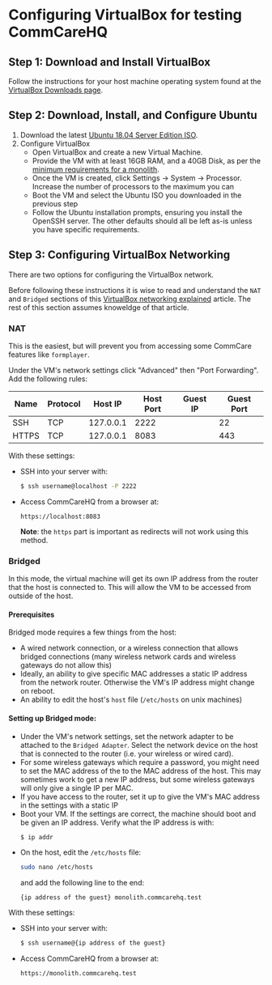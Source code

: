 # Configuring VirtualBox for testing CommCareHQ

## Step 1: Download and Install VirtualBox

Follow the instructions for your host machine operating system found at the [VirtualBox Downloads page](https://www.virtualbox.org/wiki/Downloads).


## Step 2: Download, Install, and Configure Ubuntu

1. Download the latest [Ubuntu 18.04 Server Edition ISO](https://ubuntu.com/download/server/thank-you?version=18.04.2&architecture=amd64).
1. Configure VirtualBox
    - Open VirtualBox and create a new Virtual Machine.
    - Provide the VM with at least 16GB RAM, and a 40GB Disk, as per the [minimum requirements for a monolith](../setup/new_environment.md#prerequisites).
    - Once the VM is created, click Settings -> System -> Processor. Increase the number of processors to the maximum you can
    - Boot the VM and select the Ubuntu ISO you downloaded in the previous step
    - Follow the Ubuntu installation prompts, ensuring you install the OpenSSH server. The other defaults should all be left as-is unless you have specific requirements.

## Step 3: Configuring VirtualBox Networking

There are two options for configuring the VirtualBox network.

Before following these instructions it is wise to read and understand the `NAT` and `Bridged` sections of this [VirtualBox networking explained](https://technology.amis.nl/2018/07/27/virtualbox-networking-explained/) article. The rest of this section assumes knoweldge of that article.

### NAT

This is the easiest, but will prevent you from accessing some CommCare features like `formplayer`.

Under the VM's network settings click "Advanced" then "Port Forwarding". Add the following rules:

| Name  | Protocol |   Host IP | Host Port | Guest IP | Guest Port |
|-------|----------|-----------|-----------|----------|------------|
| SSH   | TCP      | 127.0.0.1 |      2222 |          |         22 |
| HTTPS | TCP      | 127.0.0.1 |      8083 |          |        443 |

With these settings:

- SSH into your server with:

    ``` bash
    $ ssh username@localhost -P 2222
    ```
- Access CommCareHQ from a browser at:
    ```
    https://localhost:8083
    ```
    **Note**: the `https` part is important as redirects will not work using this method.


### Bridged

In this mode, the virtual machine will get its own IP address from the router that the host is connected to. This will allow the VM to be accessed from outside of the host.

#### Prerequisites

Bridged mode requires a few things from the host:
- A wired network connection, or a wireless connection that allows bridged connections (many wireless network cards and wireless gateways do not allow this)
- Ideally, an ability to give specific MAC addresses a static IP address from the network router. Otherwise the VM's IP address might change on reboot.
- An ability to edit the host's `host` file (`/etc/hosts` on unix machines)

#### Setting up Bridged mode:
- Under the VM's network settings, set the network adapter to be attached to the `Bridged Adapter`. Select the network device on the host that is connected to the router (i.e. your wireless or wired card).
- For some wireless gateways which require a password, you might need to set the MAC address of the to the MAC address of the host. This may sometimes work to get a new IP address, but some wireless gateways will only give a single IP per MAC.
- If you have access to the router, set it up to give the VM's MAC address in the settings with a static IP
- Boot your VM. If the settings are correct, the machine should boot and be given an IP address. Verify what the IP address is with:
  ``` bash
  $ ip addr
  ```
- On the host, edit the `/etc/hosts` file:
    ``` bash
    sudo nano /etc/hosts
    ```
    and add the following line to the end:
    ```
    {ip address of the guest} monolith.commcarehq.test
    ```


With these settings:

- SSH into your server with:

    ``` bash
    $ ssh username@{ip address of the guest}
    ```
- Access CommCareHQ from a browser at:
    ```
    https://monolith.commcarehq.test
    ```
